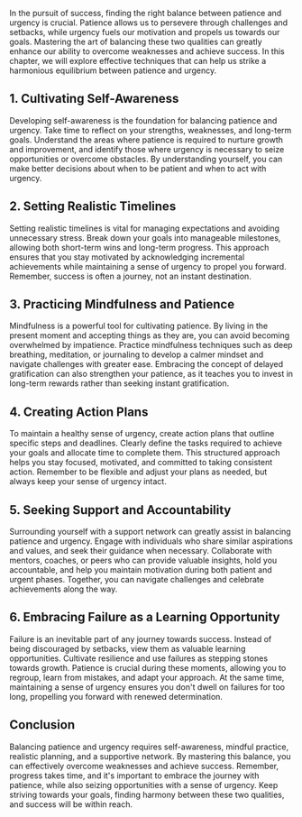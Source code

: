 
In the pursuit of success, finding the right balance between patience and urgency is crucial. Patience allows us to persevere through challenges and setbacks, while urgency fuels our motivation and propels us towards our goals. Mastering the art of balancing these two qualities can greatly enhance our ability to overcome weaknesses and achieve success. In this chapter, we will explore effective techniques that can help us strike a harmonious equilibrium between patience and urgency.

1\. Cultivating Self-Awareness
-----------------------------

Developing self-awareness is the foundation for balancing patience and urgency. Take time to reflect on your strengths, weaknesses, and long-term goals. Understand the areas where patience is required to nurture growth and improvement, and identify those where urgency is necessary to seize opportunities or overcome obstacles. By understanding yourself, you can make better decisions about when to be patient and when to act with urgency.

2\. Setting Realistic Timelines
------------------------------

Setting realistic timelines is vital for managing expectations and avoiding unnecessary stress. Break down your goals into manageable milestones, allowing both short-term wins and long-term progress. This approach ensures that you stay motivated by acknowledging incremental achievements while maintaining a sense of urgency to propel you forward. Remember, success is often a journey, not an instant destination.

3\. Practicing Mindfulness and Patience
--------------------------------------

Mindfulness is a powerful tool for cultivating patience. By living in the present moment and accepting things as they are, you can avoid becoming overwhelmed by impatience. Practice mindfulness techniques such as deep breathing, meditation, or journaling to develop a calmer mindset and navigate challenges with greater ease. Embracing the concept of delayed gratification can also strengthen your patience, as it teaches you to invest in long-term rewards rather than seeking instant gratification.

4\. Creating Action Plans
------------------------

To maintain a healthy sense of urgency, create action plans that outline specific steps and deadlines. Clearly define the tasks required to achieve your goals and allocate time to complete them. This structured approach helps you stay focused, motivated, and committed to taking consistent action. Remember to be flexible and adjust your plans as needed, but always keep your sense of urgency intact.

5\. Seeking Support and Accountability
-------------------------------------

Surrounding yourself with a support network can greatly assist in balancing patience and urgency. Engage with individuals who share similar aspirations and values, and seek their guidance when necessary. Collaborate with mentors, coaches, or peers who can provide valuable insights, hold you accountable, and help you maintain motivation during both patient and urgent phases. Together, you can navigate challenges and celebrate achievements along the way.

6\. Embracing Failure as a Learning Opportunity
----------------------------------------------

Failure is an inevitable part of any journey towards success. Instead of being discouraged by setbacks, view them as valuable learning opportunities. Cultivate resilience and use failures as stepping stones towards growth. Patience is crucial during these moments, allowing you to regroup, learn from mistakes, and adapt your approach. At the same time, maintaining a sense of urgency ensures you don't dwell on failures for too long, propelling you forward with renewed determination.

Conclusion
----------

Balancing patience and urgency requires self-awareness, mindful practice, realistic planning, and a supportive network. By mastering this balance, you can effectively overcome weaknesses and achieve success. Remember, progress takes time, and it's important to embrace the journey with patience, while also seizing opportunities with a sense of urgency. Keep striving towards your goals, finding harmony between these two qualities, and success will be within reach.
